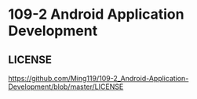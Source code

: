 # 109-2 Android Application Development

## LICENSE
<https://github.com/Ming119/109-2_Android-Application-Development/blob/master/LICENSE>
